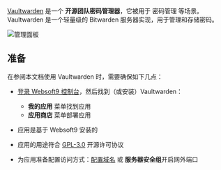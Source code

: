 [Vaultwarden](https://www.vaultwarden.net/) 是一个 **开源团队密码管理器**，它被用于 密码管理  等场景。Vaultwarden 是一个轻量级的 Bitwarden 服务器实现，用于管理和存储密码。


![管理面板](https://libs.websoft9.com/Websoft9/DocsPicture/zh/vaultwarden/vaultwarden-gui-websoft9.png)


## 准备

在参阅本文档使用 Vaultwarden 时，需要确保如下几点：

- [登录 Websoft9 控制台](./login-console)，然后找到（或安装）Vaultwarden：
  - **我的应用** 菜单找到应用 
  - **应用商店** 菜单部署应用

- 应用是基于 Websoft9 安装的


- 应用的用途符合 [GPL-3.0](https://opensource.org/licenses/GPL-3.0) 开源许可协议


- 为应用准备配置访问方式：[配置域名](./domain-set) 或 **服务器安全组**开启网外端口